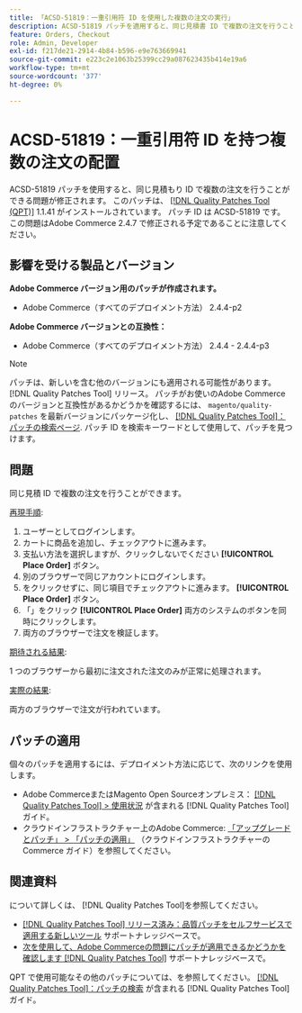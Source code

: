 ```yaml
---
title: 「ACSD-51819：一重引用符 ID を使用した複数の注文の実行」
description: ACSD-51819 パッチを適用すると、同じ見積書 ID で複数の注文を行うことができるAdobe Commerceの問題を修正できます。
feature: Orders, Checkout
role: Admin, Developer
exl-id: f217de21-2914-4b84-b596-e9e763669941
source-git-commit: e223c2e1063b25399cc29a087623435b414e19a6
workflow-type: tm+mt
source-wordcount: '377'
ht-degree: 0%

---
```


# ACSD-51819：一重引用符 ID を持つ複数の注文の配置

ACSD-51819 パッチを使用すると、同じ見積もり ID で複数の注文を行うことができる問題が修正されます。 このパッチは、 [[!DNL Quality Patches Tool (QPT)]](/help/announcements/adobe-commerce-announcements/magento-quality-patches-released-new-tool-to-self-serve-quality-patches.md) 1.1.41 がインストールされています。 パッチ ID は ACSD-51819 です。 この問題はAdobe Commerce 2.4.7 で修正される予定であることに注意してください。

## 影響を受ける製品とバージョン

**Adobe Commerce バージョン用のパッチが作成されます。**

* Adobe Commerce（すべてのデプロイメント方法） 2.4.4-p2

**Adobe Commerce バージョンとの互換性：**

* Adobe Commerce（すべてのデプロイメント方法） 2.4.4 - 2.4.4-p3

>[!NOTE]
>
>パッチは、新しいを含む他のバージョンにも適用される可能性があります。 [!DNL Quality Patches Tool] リリース。 パッチがお使いのAdobe Commerceのバージョンと互換性があるかどうかを確認するには、 `magento/quality-patches` を最新バージョンにパッケージ化し、 [[!DNL Quality Patches Tool]：パッチの検索ページ](https://experienceleague.adobe.com/tools/commerce-quality-patches/index.html). パッチ ID を検索キーワードとして使用して、パッチを見つけます。

## 問題

同じ見積 ID で複数の注文を行うことができます。

<u>再現手順</u>:

1. ユーザーとしてログインします。
1. カートに商品を追加し、チェックアウトに進みます。
1. 支払い方法を選択しますが、クリックしないでください **[!UICONTROL Place Order]** ボタン。
1. 別のブラウザーで同じアカウントにログインします。
1. をクリックせずに、同じ項目でチェックアウトに進みます。 **[!UICONTROL Place Order]** ボタン。
1. 「」をクリック **[!UICONTROL Place Order]** 両方のシステムのボタンを同時にクリックします。
1. 両方のブラウザーで注文を検証します。

<u>期待される結果</u>:

1 つのブラウザーから最初に注文された注文のみが正常に処理されます。

<u>実際の結果</u>:

両方のブラウザーで注文が行われています。

## パッチの適用

個々のパッチを適用するには、デプロイメント方法に応じて、次のリンクを使用します。

* Adobe CommerceまたはMagento Open Sourceオンプレミス： [[!DNL Quality Patches Tool] > 使用状況](https://experienceleague.adobe.com/docs/commerce-operations/tools/quality-patches-tool/usage.html) が含まれる [!DNL Quality Patches Tool] ガイド。
* クラウドインフラストラクチャー上のAdobe Commerce: [「アップグレードとパッチ」 > 「パッチの適用」](https://experienceleague.adobe.com/docs/commerce-cloud-service/user-guide/develop/upgrade/apply-patches.html) （クラウドインフラストラクチャーのCommerce ガイド）を参照してください。

## 関連資料

について詳しくは、 [!DNL Quality Patches Tool]を参照してください。

* [[!DNL Quality Patches Tool] リリース済み：品質パッチをセルフサービスで適用する新しいツール](/help/announcements/adobe-commerce-announcements/magento-quality-patches-released-new-tool-to-self-serve-quality-patches.md) サポートナレッジベースで。
* [次を使用して、Adobe Commerceの問題にパッチが適用できるかどうかを確認します [!DNL Quality Patches Tool]](/help/support-tools/patches-available-in-qpt-tool/check-patch-for-magento-issue-with-magento-quality-patches.md) サポートナレッジベースで。

QPT で使用可能なその他のパッチについては、を参照してください。 [[!DNL Quality Patches Tool]：パッチの検索](https://experienceleague.adobe.com/tools/commerce-quality-patches/index.html) が含まれる [!DNL Quality Patches Tool] ガイド。
